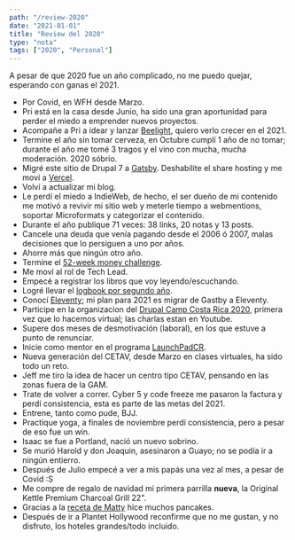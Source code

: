 ```yaml
---
path: "/review-2020"
date: "2021-01-01"
title: "Review del 2020"
type: "nota"
tags: ["2020", "Personal"]
---
```


A pesar de que 2020 fue un año complicado, no me puedo quejar, esperando con ganas el 2021.

- Por Covid, en WFH desde Marzo.
- Pri está en la casa desde Junio, ha sido una gran aportunidad para perder el miedo a emprender nuevos proyectos.
- Acompañe a Pri a idear y lanzar [Beelight](https://beelight.cr/), quiero verlo crecer en el 2021.
- Termine el año sin tomar cerveza, en Octubre cumplí 1 año de no tomar; durante el año me tomé 3 tragos y el vino con mucha, mucha moderación. 2020 sóbrio.
- Migré este sitio de Drupal 7 a [Gatsby](https://www.gatsbyjs.com/). Deshabilite el share hosting y me moví a [Vercel](https://vercel.com/).
- Volví a actualizar mi blog.
- Le perdí el miedo a IndieWeb, de hecho, el ser dueño de mi contenido me motivó a revivir mi sitio web y meterle tiempo a webmentions, soportar Microformats y categorizar el contenido.
- Durante el año publique 71 veces: 38 links, 20 notas y 13 posts.
- Cancele una deuda que venía pagando desde el 2006 ó 2007, malas decisiones que lo persiguen a uno por años.
- Ahorre más que ningún otro año.
- Termine el [52-week money challenge](/note/52-weeks-money-challenge-12-20).
- Me moví al rol de Tech Lead.
- Empecé a registrar los libros que voy leyendo/escuchando.
- Logré llevar el [logbook por segundo año](/recordar/keeping-logbook).
- Conocí [Eleventy](https://www.11ty.dev/); mi plan para 2021 es migrar de Gastby a Eleventy.
- Participe en la organizacion del [Drupal Camp Costa Rica 2020](https://www.drupalcamp.cr/), primera vez que lo hacemos virtual; las charlas estan en Youtube.
- Supere dos meses de desmotivación (laboral), en los que estuve a punto de renunciar.
- Inicie como mentor en el programa [LaunchPadCR](/note/launchpadcr-08-07).
- Nueva generación del CETAV, desde Marzo en clases virtuales, ha sido todo un reto.
- Jeff me tiro la idea de hacer un centro tipo CETAV, pensando en las zonas fuera de la GAM.
- Trate de volver a correr. Cyber 5 y code freeze me pasaron la factura y perdí consistencia, esta es parte de las metas del 2021.
- Entrene, tanto como pude, BJJ.
- Practique yoga, a finales de noviembre perdí consistencia, pero a pesar de eso fue un win.
- Isaac se fue a Portland, nació un nuevo sobrino.
- Se murió Harold y don Joaquin, asesinaron a Guayo; no se podía ir a ningún entierro.
- Después de Julio empecé a ver a mis papás una vez al mes, a pesar de Covid :S
- Me compre de regalo de navidad mi primera parrilla **nueva**, la 
Original Kettle Premium Charcoal Grill 22".
- Gracias a la [receta de Matty](https://youtu.be/2iWUUcW08ac) hice muchos pancakes.
- Después de ir a Plantet Hollywood reconfirme que no me gustan, y no disfruto, los hoteles grandes/todo incluido.
